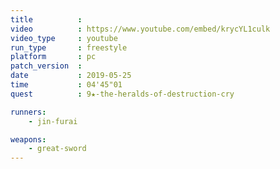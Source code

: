 ```yaml
---
title          :
video          : https://www.youtube.com/embed/krycYL1culk
video_type     : youtube
run_type       : freestyle
platform       : pc
patch_version  :
date           : 2019-05-25
time           : 04'45"01
quest          : 9★-the-heralds-of-destruction-cry

runners:
    - jin-furai

weapons:
    - great-sword
---
```


